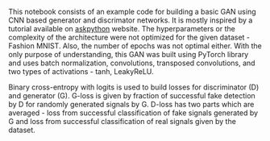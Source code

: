 This notebook consists of an example code for building a basic GAN using CNN based generator and discrimator networks. It is mostly inspired by a tutorial available on [askpython](https://www.askpython.com/python-modules/training-gan-in-pytorch) website. The hyperparameters or the complexity of the architecture were not optimized for the given dataset -  Fashion MNIST. Also, the number of epochs was not optimal either. With the only purpose of understanding, this GAN was built using PyTorch library and uses batch normalization, convolutions, transposed convolutions, and two types of activations - tanh, LeakyReLU.

Binary cross-entropy with logits is used to build losses for discriminator (D) and generator (G). G-loss is given by fraction of successful fake detection by D for randomly generated signals by G. D-loss has two parts which are averaged - loss from successful classification of fake signals generated by G and loss from successful classification of real signals given by the dataset.
